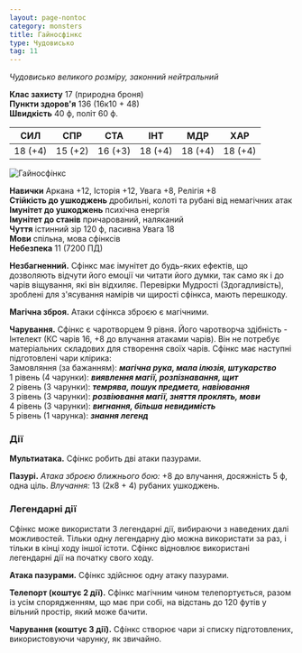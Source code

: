 ```yaml
---
layout: page-nontoc
category: monsters
title: Гайносфінкс
type: Чудовисько
tag: 11
---
```


_Чудовисько великого розміру, законний нейтральний_

**Клас захисту** 17 (природна броня)    
**Пункти здоров'я** 136 (16к10 + 48)    
**Швидкість** 40 ф, політ 60 ф.

| СИЛ     | СПР     | СТА     | ІНТ     | МДР     | ХАР     |
| ------- | ------- | ------- | ------- | ------- | ------- |
| 18 (+4) | 15 (+2) | 16 (+3) | 18 (+4) | 18 (+4) | 18 (+4) |

![Гайносфінкс](https://www.dndbeyond.com/avatars/thumbnails/30835/919/1000/1000/638063924067395675.png) 

**Навички** Аркана +12, Історія +12, Увага +8, Релігія +8    
**Стійкість до ушкоджень** дробильні, колоті та рубані від немагічних атак    
**Імунітет до ушкоджень** психічна енергія    
**Імунітет до станів** причарований, наляканий    
**Чуття** істинний зір 120 ф, пасивна Увага 18    
**Мови** спільна, мова сфінксів    
**Небезпека** 11 (7200 ПД)

**Незбагненний.** Сфінкс має імунітет до будь-яких ефектів, що дозволяють відчути його емоції чи читати його думки, так само як і до чарів віщування, які він відхиляє. Перевірки Мудрості (Здогадливість), зроблені для з'ясування намірів чи щирості сфінкса, мають перешкоду.    

**Магічна зброя.** Атаки сфінкса зброєю є магічними.    

**Чарування.** Сфінкс є чаротворцем 9 рівня. Його чаротворча здібність - Інтелект (КС чарів 16, +8 до влучання атаками чарів). Він не потребує матеріальних складових для створення своїх чарів. Сфінкс має наступні підготовлені чари клірика:    
Замовляння (за бажанням): **_магічна рука, мала ілюзія, штукарство_**    
1 рівень (4 чарунки): **_виявлення магії, розпізнавання, щит_**    
2 рівень (3 чарунки): **_темрява, пошук предмета, навіювання_**    
3 рівень (3 чарунки): **_розвіювання магії, зняття проклять, мови_**    
4 рівень (3 чарунки): **_вигнання, більша невидимість_**    
5 рівень (1 чарунка): **_знання легенд_**

### Дії
**Мультиатака.** Сфінкс робить дві атаки пазурами.    

**Пазурі.** _Атака зброєю ближнього бою:_ +8 до влучання, досяжність 5 ф, одна ціль. _Влучання:_ 13 (2к8 + 4) рубаних ушкоджень.

### Легендарні дії
Сфінкс може використати 3 легендарні дії, вибираючи з наведених далі можливостей. Тільки одну легендарну дію можна використати за раз, і тільки в кінці ходу іншої істоти. Сфінкс відновлює використані легендарні дії на початку свого ходу.    

**Атака пазурами.** Сфінкс здійснює одну атаку пазурами.    

**Телепорт (коштує 2 дії).** Сфінкс магічним чином телепортується, разом із усім спорядженням, що має при собі, на відстань до 120 футів у вільний простір, який може бачити.    

**Чарування (коштує 3 дії).** Сфінкс створює чари зі списку підготовлених, використовуючи чарунку, як звичайно.
